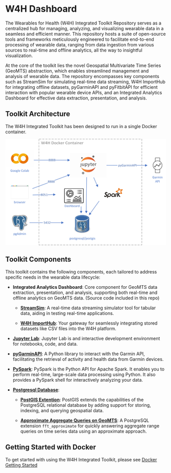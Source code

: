 # W4H Dashboard 
The Wearables for Health (W4H) Integrated Toolkit Repository serves as a centralized hub for managing, analyzing, and visualizing wearable data in a seamless and efficient manner. This repository hosts a suite of open-source tools and frameworks meticulously engineered to facilitate end-to-end processing of wearable data, ranging from data ingestion from various sources to real-time and offline analytics, all the way to insightful visualization. 

At the core of the toolkit lies the novel Geospatial Multivariate Time Series (GeoMTS) abstraction, which enables streamlined management and analysis of wearable data. The repository encompasses key components such as StreamSim for simulating real-time data streaming, W4H ImportHub for integrating offline datasets, pyGarminAPI and pyFitbitAPI for efficient interaction with popular wearable device APIs, and an Integrated Analytics Dashboard for effective data extraction, presentation, and analysis. 

## Toolkit Architecture

The W4H Integrated Toolkit has been designed to run in a single Docker container.

![image info](images/w4h_architecture.png)

## Toolkit Components
This toolkit contains the following components, each tailored to address specific needs in the wearable data lifecycle:

- **Integrated Analytics Dashboard**: Core component for GeoMTS data extraction, presentation, and analysis, supporting both real-time and offline analytics on GeoMTS data. (Source code included in this repo)

    - **[StreamSim](https://github.com/USC-InfoLab/StreamSim)**: A real-time data streaming simulator tool for tabular data, aiding in testing real-time applications.

    - **[W4H ImportHub](https://github.com/USC-InfoLab/W4H-ImportHub)**: Your gateway for seamlessly integrating stored datasets like CSV files into the W4H platform.

- **[Jupyter Lab](https://jupyter.org/)**: Jupyter Lab is and interactive development environment for notebooks, code, and data.

- **[pyGarminAPI](https://github.com/USC-InfoLab/pyGarminAPI)**: A Python library to interact with the Garmin API, facilitating the retrieval of activity and health data from Garmin devices.

- **[PySpark](https://spark.apache.org/docs/latest/api/python/index.html)**: PySpark is the Python API for Apache Spark. It enables you to perform real-time, large-scale data processing using Python. It also provides a PySpark shell for interactively analyzing your data. 

- **[Postgresql Database](https://www.postgresql.org/)**:

    - **[PostGIS Extention](https://postgis.net)**: PostGIS extends the capabilities of the PostgreSQL relational database by adding support for storing, indexing, and querying geospatial data.

    - **[Approximate Aggregate Queries on GeoMTS](https://github.com/USC-InfoLab/fft_approximate)**: A PostgreSQL extension `fft_approximate` for quickly answering aggregate range queries on time series data using an approximate approach.

## Getting Started with Docker

To get started with using the W4H Integrated Toolkit, please see [Docker Getting Started](/docs/docker_getting_started.md)